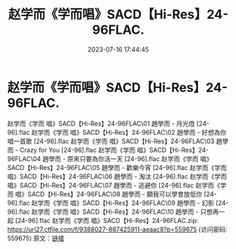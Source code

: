 ﻿---
title: 赵学而《学而唱》SACD【Hi-Res】24-96FLAC.
date: 2023-07-16 17:44:45
categories: WAV车载音乐、镜像
tags: 华语中文
---
# 赵学而《学而唱》SACD【Hi-Res】24-96FLAC.

赵学而《学而 唱》SACD【Hi-Res】24-96FLAC\01 趙學而 -
月光燈 [24-96].flac
赵学而《学而 唱》SACD【Hi-Res】24-96FLAC\02 趙學而 - 好想為你唱一首歌
[24-96].flac
赵学而《学而 唱》SACD【Hi-Res】24-96FLAC\03 趙學而 - Crazy for You
[24-96].flac
赵学而《学而 唱》SACD【Hi-Res】24-96FLAC\04 趙學而 - 原來只要為你活一天
[24-96].flac
赵学而《学而 唱》SACD【Hi-Res】24-96FLAC\05 趙學而 - 歡樂今宵 [24-96].flac
赵学而《学而 唱》SACD【Hi-Res】24-96FLAC\06 趙學而 - 淘汰 [24-96].flac
赵学而《学而 唱》SACD【Hi-Res】24-96FLAC\07 趙學而 - 逃避你 [24-96].flac
赵学而《学而 唱》SACD【Hi-Res】24-96FLAC\08 趙學而 - 願我可以學會放低你
[24-96].flac
赵学而《学而 唱》SACD【Hi-Res】24-96FLAC\09 趙學而 - 幻影 [24-96].flac
赵学而《学而 唱》SACD【Hi-Res】24-96FLAC\10 趙學而 - 只想再一起 [24-96].flac
赵学而《学而 唱》SACD【Hi-Res】24-96FLAC.zip: https://url27.ctfile.com/f/9388027-887425911-aeaac8?p=559675
(访问密码: 559675)
原文：[链接](https://blog.sina.com.cn/s/blog_1647c7e76010312pq.html)